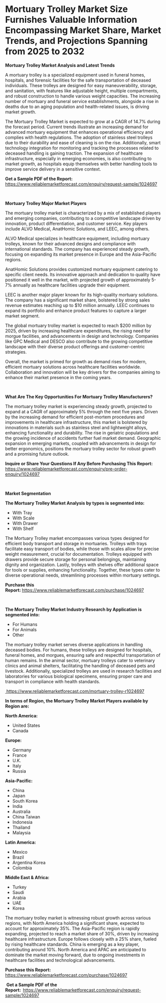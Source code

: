 <p><h1>Mortuary Trolley Market Size Furnishes Valuable Information Encompassing Market Share, Market Trends, and Projections Spanning from 2025 to 2032</h1></p><p><strong>Mortuary Trolley Market Analysis and Latest Trends</strong></p>
<p><p>A mortuary trolley is a specialized equipment used in funeral homes, hospitals, and forensic facilities for the safe transportation of deceased individuals. These trolleys are designed for easy maneuverability, storage, and sanitation, with features like adjustable height, multiple compartments, and robust construction to handle various weight capacities. The increasing number of mortuary and funeral service establishments, alongside a rise in deaths due to an aging population and health-related issues, is driving market growth.</p><p>The Mortuary Trolley Market is expected to grow at a CAGR of 14.7% during the forecast period. Current trends illustrate an increasing demand for advanced mortuary equipment that enhances operational efficiency and complies with health regulations. The adoption of stainless steel trolleys due to their durability and ease of cleaning is on the rise. Additionally, smart technology integration for monitoring and tracking the processes related to deceased handling is gaining traction. The expansion of healthcare infrastructure, especially in emerging economies, is also contributing to market growth, as hospitals equip themselves with better handling tools to improve service delivery in a sensitive context.</p></p>
<p><strong>Get a Sample PDF of the Report:&nbsp;</strong> <a href="https://www.reliablemarketforecast.com/enquiry/request-sample/1024697?utm_campaign=2397&utm_medium=2&utm_source=Github&utm_content=ia&utm_term=17042025&utm_id=mortuary-trolley">https://www.reliablemarketforecast.com/enquiry/request-sample/1024697</a></p>
<p>&nbsp;</p>
<p><strong>Mortuary Trolley Major Market Players</strong></p>
<p><p>The mortuary trolley market is characterized by a mix of established players and emerging companies, contributing to a competitive landscape driven by innovation, product differentiation, and customer service. Key players include ALVO Medical, AnatHomic Solutions, and LEEC, among others. </p><p>ALVO Medical specializes in healthcare equipment, including mortuary trolleys, known for their advanced designs and compliance with international standards. The company has experienced steady growth, focusing on expanding its market presence in Europe and the Asia-Pacific regions.</p><p>AnatHomic Solutions provides customized mortuary equipment catering to specific client needs. Its innovative approach and dedication to quality have positioned it well in the market, with projected growth of approximately 5-7% annually as healthcare facilities upgrade their equipment.</p><p>LEEC is another major player known for its high-quality mortuary solutions. The company has a significant market share, bolstered by strong sales revenue estimates reaching up to $10 million annually. LEEC continues to expand its portfolio and enhance product features to capture a larger market segment.</p><p>The global mortuary trolley market is expected to reach $200 million by 2025, driven by increasing healthcare expenditures, the rising need for morgue facilities, and advancements in design and technology. Companies like GPC Medical and DESCO also contribute to the growing competitive landscape with their diverse product offerings and customer-centric strategies.</p><p>Overall, the market is primed for growth as demand rises for modern, efficient mortuary solutions across healthcare facilities worldwide. Collaboration and innovation will be key drivers for the companies aiming to enhance their market presence in the coming years.</p></p>
<p>&nbsp;</p>
<p><strong>What Are The Key Opportunities For Mortuary Trolley Manufacturers?</strong></p>
<p><p>The mortuary trolley market is experiencing steady growth, projected to expand at a CAGR of approximately 5% through the next five years. Driven by the increasing demand for efficient post-mortem procedures and improvements in healthcare infrastructure, this market is bolstered by innovations in materials such as stainless steel and lightweight alloys, enhancing functionality and durability. The rise in geriatric populations and the growing incidence of accidents further fuel market demand. Geographic expansion in emerging markets, coupled with advancements in design for better ergonomics, positions the mortuary trolley sector for robust growth and a promising future outlook.</p></p>
<p><strong>Inquire or Share Your Questions If Any Before Purchasing This Report:</strong> <a href="https://www.reliablemarketforecast.com/enquiry/pre-order-enquiry/1024697?utm_campaign=2397&utm_medium=2&utm_source=Github&utm_content=ia&utm_term=17042025&utm_id=mortuary-trolley">https://www.reliablemarketforecast.com/enquiry/pre-order-enquiry/1024697</a></p>
<p>&nbsp;</p>
<p><strong>Market Segmentation</strong></p>
<p><strong>The Mortuary Trolley Market Analysis by types is segmented into:</strong></p>
<p><ul><li>With Tray</li><li>With Scale</li><li>With Drawer</li><li>With Shelf</li></ul></p>
<p><p>The Mortuary Trolley market encompasses various types designed for efficient body transport and storage in mortuaries. Trolleys with trays facilitate easy transport of bodies, while those with scales allow for precise weight measurement, crucial for documentation. Trolleys equipped with drawers provide secure storage for personal belongings, maintaining dignity and organization. Lastly, trolleys with shelves offer additional space for tools or supplies, enhancing functionality. Together, these types cater to diverse operational needs, streamlining processes within mortuary settings.</p></p>
<p><strong>Purchase this Report:&nbsp;</strong><a href="https://www.reliablemarketforecast.com/purchase/1024697?utm_campaign=2397&utm_medium=2&utm_source=Github&utm_content=ia&utm_term=17042025&utm_id=mortuary-trolley">https://www.reliablemarketforecast.com/purchase/1024697</a></p>
<p>&nbsp;</p>
<p><strong>The Mortuary Trolley Market Industry Research by Application is segmented into:</strong></p>
<p><ul><li>For Humans</li><li>For Animals</li><li>Other</li></ul></p>
<p><p>The mortuary trolley market serves diverse applications in handling deceased bodies. For humans, these trolleys are designed for hospitals, funeral homes, and morgues, ensuring safe and respectful transportation of human remains. In the animal sector, mortuary trolleys cater to veterinary clinics and animal shelters, facilitating the handling of deceased pets and livestock. Additionally, specialized trolleys are used in research facilities and laboratories for various biological specimens, ensuring proper care and transport in compliance with health standards.</p></p>
<p><a href="https://www.reliablemarketforecast.com/mortuary-trolley-r1024697?utm_campaign=2397&utm_medium=2&utm_source=Github&utm_content=ia&utm_term=17042025&utm_id=mortuary-trolley">&nbsp;https://www.reliablemarketforecast.com/mortuary-trolley-r1024697</a></p>
<p><strong>In terms of Region, the Mortuary Trolley Market Players available by Region are:</strong></p>
<p>
    <p> <strong> North America: </strong>
        <ul>
            <li>United States</li>
            <li>Canada</li>
        </ul>
        </p> 
    <p> <strong> Europe: </strong>
        <ul>
            <li>Germany</li>
            <li>France</li>
            <li>U.K.</li>
            <li>Italy</li>
            <li>Russia</li>
        </ul>
        </p> 
    <p> <strong> Asia-Pacific: </strong>
        <ul>
            <li>China</li>
            <li>Japan</li>
            <li>South Korea</li>
            <li>India</li>
            <li>Australia</li>
            <li>China Taiwan</li>
            <li>Indonesia</li>
            <li>Thailand</li>
            <li>Malaysia</li>
        </ul>
        </p> 
    <p> <strong> Latin America: </strong>
        <ul>
            <li>Mexico</li>
            <li>Brazil</li>
            <li>Argentina Korea</li>
            <li>Colombia</li>
        </ul>
        </p> 
    <p> <strong> Middle East & Africa: </strong>
        <ul>
            <li>Turkey</li>
            <li>Saudi</li>
            <li>Arabia</li>
            <li>UAE</li>
            <li>Korea</li>
        </ul>
    </p>
    </p>
<p><p>The mortuary trolley market is witnessing robust growth across various regions, with North America holding a significant share, expected to account for approximately 35%. The Asia-Pacific region is rapidly expanding, projected to reach a market share of 30%, driven by increasing healthcare infrastructure. Europe follows closely with a 25% share, fueled by rising healthcare standards. China is emerging as a key player, contributing around 10%. North America and APAC are anticipated to dominate the market moving forward, due to ongoing investments in healthcare facilities and technological advancements.</p></p>
<p><strong>Purchase this Report: </strong><a href="https://www.reliablemarketforecast.com/purchase/1024697?utm_campaign=2397&utm_medium=2&utm_source=Github&utm_content=ia&utm_term=17042025&utm_id=mortuary-trolley">https://www.reliablemarketforecast.com/purchase/1024697</a></p>
<p>&nbsp;<strong>Get a Sample PDF of the Report:&nbsp;&nbsp;</strong><a href="https://www.reliablemarketforecast.com/enquiry/request-sample/1024697?utm_campaign=2397&utm_medium=2&utm_source=Github&utm_content=ia&utm_term=17042025&utm_id=mortuary-trolley">https://www.reliablemarketforecast.com/enquiry/request-sample/1024697</a></p>
<p><strong></strong></p>
<p><p></p><p></p><p></p></p>